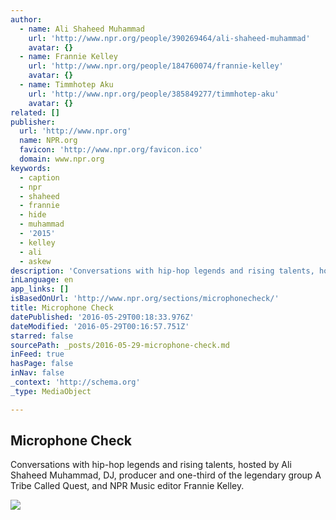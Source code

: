 ```yaml
---
author:
  - name: Ali Shaheed Muhammad
    url: 'http://www.npr.org/people/390269464/ali-shaheed-muhammad'
    avatar: {}
  - name: Frannie Kelley
    url: 'http://www.npr.org/people/184760074/frannie-kelley'
    avatar: {}
  - name: Timmhotep Aku
    url: 'http://www.npr.org/people/385849277/timmhotep-aku'
    avatar: {}
related: []
publisher:
  url: 'http://www.npr.org'
  name: NPR.org
  favicon: 'http://www.npr.org/favicon.ico'
  domain: www.npr.org
keywords:
  - caption
  - npr
  - shaheed
  - frannie
  - hide
  - muhammad
  - '2015'
  - kelley
  - ali
  - askew
description: 'Conversations with hip-hop legends and rising talents, hosted by Ali Shaheed Muhammad, DJ, producer and one-third of the legendary group A Tribe Called Quest, and NPR Music editor Frannie Kelley.'
inLanguage: en
app_links: []
isBasedOnUrl: 'http://www.npr.org/sections/microphonecheck/'
title: Microphone Check
datePublished: '2016-05-29T00:18:33.976Z'
dateModified: '2016-05-29T00:16:57.751Z'
starred: false
sourcePath: _posts/2016-05-29-microphone-check.md
inFeed: true
hasPage: false
inNav: false
_context: 'http://schema.org'
_type: MediaObject

---
```

<article style=""><h1>Microphone Check</h1><p>Conversations with hip-hop legends and rising talents, hosted by Ali Shaheed Muhammad, DJ, producer and one-third of the legendary group A Tribe Called Quest, and NPR Music editor Frannie Kelley.</p><img src="https://media.npr.org/include/images/facebook-default.jpg?s=1400" /></article>